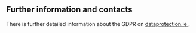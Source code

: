 ##  Further information and contacts

There is further detailed information about the GDPR on [ dataprotection.ie
](https://www.dataprotection.ie/docs/GDPR/1623.htm) .
